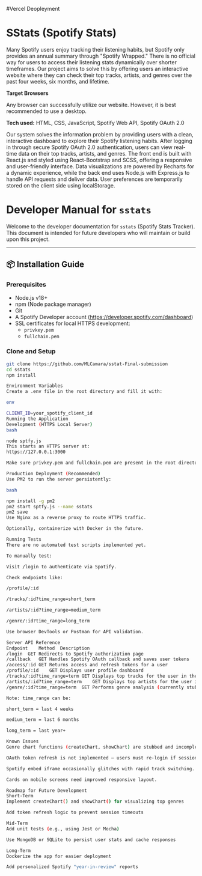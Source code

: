 #Vercel Deopleyment


# SStats (Spotify Stats)

Many Spotify users enjoy tracking their listening habits, but Spotify only provides an annual summary through "Spotify Wrapped." There is no official way for users to access their listening stats dynamically over shorter timeframes. Our project aims to solve this by offering users an interactive website where they can check their top tracks, artists, and genres over the past four weeks, six months, and lifetime.

**Target Browsers**

Any browser can successfully utilize our website. However, it is best recommended to use a desktop.

**Tech used:** HTML, CSS, JavaScript, Spotify Web API, Spotify OAuth 2.0

Our system solves the information problem by providing users with a clean, interactive dashboard to explore their Spotify listening habits. After logging in through secure Spotify OAuth 2.0 authentication, users can view real-time data on their top tracks, artists, and genres. The front end is built with React.js and styled using React-Bootstrap and SCSS, offering a responsive and user-friendly interface. Data visualizations are powered by Recharts for a dynamic experience, while the back end uses Node.js with Express.js to handle API requests and deliver data. User preferences are temporarily stored on the client side using localStorage.


# Developer Manual for `sstats`

Welcome to the developer documentation for `sstats` (Spotify Stats Tracker). This document is intended for future developers who will maintain or build upon this project.

---

## 📦 Installation Guide

### Prerequisites

- Node.js v18+
- npm (Node package manager)
- Git
- A Spotify Developer account (https://developer.spotify.com/dashboard)
- SSL certificates for local HTTPS development:
  - `privkey.pem`
  - `fullchain.pem`

### Clone and Setup

```bash
git clone https://github.com/MLCamara/sstat-Final-submission
cd sstats
npm install

Environment Variables
Create a .env file in the root directory and fill it with:

env

CLIENT_ID=your_spotify_client_id
Running the Application
Development (HTTPS Local Server)
bash

node sptfy.js
This starts an HTTPS server at:
https://127.0.0.1:3000

Make sure privkey.pem and fullchain.pem are present in the root directory for HTTPS to work.

Production Deployment (Recommended)
Use PM2 to run the server persistently:

bash

npm install -g pm2
pm2 start sptfy.js --name sstats
pm2 save
Use Nginx as a reverse proxy to route HTTPS traffic.

Optionally, containerize with Docker in the future.

Running Tests
There are no automated test scripts implemented yet.

To manually test:

Visit /login to authenticate via Spotify.

Check endpoints like:

/profile/:id

/tracks/:id?time_range=short_term

/artists/:id?time_range=medium_term

/genre/:id?time_range=long_term

Use browser DevTools or Postman for API validation.

Server API Reference
Endpoint	Method	Description
/login	GET	Redirects to Spotify authorization page
/callback	GET	Handles Spotify OAuth callback and saves user tokens
/access/:id	GET	Returns access and refresh tokens for a user
/profile/:id	GET	Displays user profile dashboard
/tracks/:id?time_range=term	GET	Displays top tracks for the user in the given range
/artists/:id?time_range=term	GET	Displays top artists for the user in the given range
/genre/:id?time_range=term	GET	Performs genre analysis (currently stubbed)

Note: time_range can be:

short_term = last 4 weeks

medium_term = last 6 months

long_term = last year+

Known Issues
Genre chart functions (createChart, showChart) are stubbed and incomplete.

OAuth token refresh is not implemented — users must re-login if session expires.

Spotify embed iframe occasionally glitches with rapid track switching.

Cards on mobile screens need improved responsive layout.

Roadmap for Future Development
Short-Term
Implement createChart() and showChart() for visualizing top genres

Add token refresh logic to prevent session timeouts

Mid-Term
Add unit tests (e.g., using Jest or Mocha)

Use MongoDB or SQLite to persist user stats and cache responses

Long-Term
Dockerize the app for easier deployment

Add personalized Spotify "year-in-review" reports
